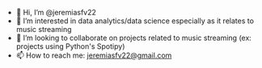 - 👋 Hi, I’m @jeremiasfv22
- 👀 I’m interested in data analytics/data science especially as it relates to music streaming
- 💞️ I’m looking to collaborate on projects related to music streaming (ex: projects using Python's Spotipy)
- 📫 How to reach me: jeremiasfv22@gmail.com

<!---
jeremiasfv22/jeremiasfv22 is a ✨ special ✨ repository because its `README.md` (this file) appears on your GitHub profile.
You can click the Preview link to take a look at your changes.
--->
